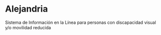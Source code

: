 # Alejandria
Sistema de Información en la Línea para personas con discapacidad visual y/o movilidad reducida

